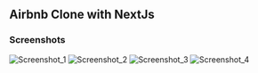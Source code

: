 ## Airbnb Clone with NextJs

### Screenshots

![Screenshot_1](https://user-images.githubusercontent.com/70874701/213585998-b4349135-f4b0-4c9e-8b02-f1b579dceb97.jpg)
![Screenshot_2](https://user-images.githubusercontent.com/70874701/213586004-222b78ce-67de-4a7f-b77a-614e3cb39861.jpg)
![Screenshot_3](https://user-images.githubusercontent.com/70874701/213586011-d4ef0e78-f279-42e9-9142-d87bea5541b7.jpg)
![Screenshot_4](https://user-images.githubusercontent.com/70874701/213586014-54badf69-8021-40ab-a1c6-6b25b1f8f587.jpg)
